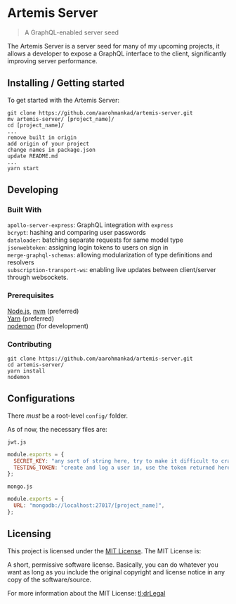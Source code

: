<!-- ![Logo of the project](./images/logo.sample.png) -->

# Artemis Server
> A GraphQL-enabled server seed

The Artemis Server is a server seed for many of my upcoming projects, it allows a developer to expose a GraphQL interface to the client, significantly improving server performance.

## Installing / Getting started

To get started with the Artemis Server:

```shell
git clone https://github.com/aarohmankad/artemis-server.git
mv artemis-server/ [project_name]/
cd [project_name]/
...
remove built in origin
add origin of your project
change names in package.json
update README.md
...
yarn start
```

## Developing

### Built With
`apollo-server-express`: GraphQL integration with `express`  
`bcrypt`: hashing and comparing user passwords  
`dataloader`: batching separate requests for same model type  
`jsonwebtoken`: assigning login tokens to users on sign in  
`merge-graphql-schemas`: allowing modularization of type definitions and resolvers  
`subscription-transport-ws`: enabling live updates between client/server through websockets.

### Prerequisites
[Node.js](https://nodejs.org/en/), [nvm](https://github.com/creationix/nvm) (preferred)  
[Yarn](https://yarnpkg.com/en/) (preferred)  
[nodemon](https://nodemon.io/0) (for development)

### Contributing

```shell
git clone https://github.com/aarohmankad/artemis-server.git
cd artemis-server/
yarn install
nodemon
```

## Configurations

There *must* be a root-level `config/` folder.

As of now, the necessary files are:

`jwt.js`
```javascript
module.exports = {
  SECRET_KEY: "any sort of string here, try to make it difficult to crack",
  TESTING_TOKEN: "create and log a user in, use the token returned here",
};
```

`mongo.js`
```javascript
module.exports = {
  URL: "mongodb://localhost:27017/[project_name]",
};
```

## Licensing

This project is licensed under the [MIT License](LICENSE). The MIT License is:

A short, permissive software license. Basically, you can do whatever you want as long as you include the original copyright and license notice in any copy of the software/source.

For more information about the MIT License: [tl;drLegal](https://www.tldrlegal.com/l/mit)